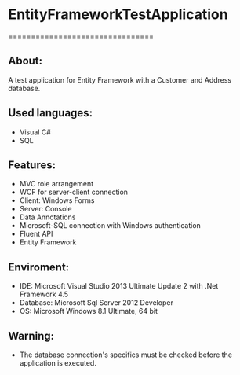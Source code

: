 # EntityFrameworkTestApplication
================================


About:
------
A test application for Entity Framework with a Customer and Address database.


Used languages:
---------------
- Visual C#
- SQL


Features:
---------
- MVC role arrangement
- WCF for server-client connection
- Client: Windows Forms
- Server: Console
- Data Annotations
- Microsoft-SQL connection with Windows authentication
- Fluent API
- Entity Framework


Enviroment:
-----------
- IDE: Microsoft Visual Studio 2013 Ultimate Update 2 with .Net Framework 4.5
- Database: Microsoft Sql Server 2012 Developer
- OS: Microsoft Windows 8.1 Ultimate, 64 bit


Warning:
--------
- The database connection's specifics must be checked before the application is executed.
